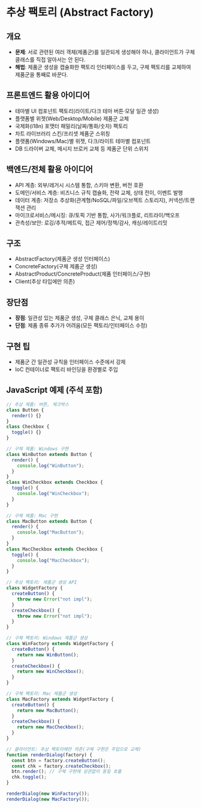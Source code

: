 # 추상 팩토리 (Abstract Factory)

## 개요

- **문제**: 서로 관련된 여러 객체(제품군)를 일관되게 생성해야 하나, 클라이언트가 구체 클래스를 직접 알아서는 안 된다.
- **해법**: 제품군 생성을 캡슐화한 팩토리 인터페이스를 두고, 구체 팩토리를 교체하여 제품군을 통째로 바꾼다.

## 프론트엔드 활용 아이디어

- 테마별 UI 컴포넌트 팩토리(라이트/다크 테마 버튼·모달 일관 생성)
- 플랫폼별 위젯(Web/Desktop/Mobile) 제품군 교체
- 국제화(i18n) 포맷터 패밀리(날짜/통화/숫자) 팩토리
- 차트 라이브러리 스킨/프리셋 제품군 스위칭
- 플랫폼(Windows/Mac)별 위젯, 다크/라이트 테마별 컴포넌트
- DB 드라이버 교체, 메시지 브로커 교체 등 제품군 단위 스위치


## 백엔드/전체 활용 아이디어
- API 계층: 외부/레거시 시스템 통합, 스키마 변환, 버전 호환
- 도메인/서비스 계층: 비즈니스 규칙 캡슐화, 전략 교체, 상태 전이, 이벤트 발행
- 데이터 계층: 저장소 추상화(관계형/NoSQL/파일/오브젝트 스토리지), 커넥션/트랜잭션 관리
- 마이크로서비스/메시징: 큐/토픽 기반 통합, 사가/워크플로, 리트라이/백오프
- 관측성/보안: 로깅/추적/메트릭, 접근 제어/정책/감사, 캐싱/레이트리밋
## 구조

- AbstractFactory(제품군 생성 인터페이스)
- ConcreteFactory(구체 제품군 생성)
- AbstractProduct/ConcreteProduct(제품 인터페이스/구현)
- Client(추상 타입에만 의존)

## 장단점

- **장점**: 일관성 있는 제품군 생성, 구체 클래스 은닉, 교체 용이
- **단점**: 제품 종류 추가가 어려움(모든 팩토리/인터페이스 수정)

## 구현 팁

- 제품군 간 일관성 규칙을 인터페이스 수준에서 강제
- IoC 컨테이너로 팩토리 바인딩을 환경별로 주입

## JavaScript 예제 (주석 포함)

```javascript
// 추상 제품: 버튼, 체크박스
class Button {
  render() {}
}
class Checkbox {
  toggle() {}
}

// 구체 제품: Windows 구현
class WinButton extends Button {
  render() {
    console.log("WinButton");
  }
}
class WinCheckbox extends Checkbox {
  toggle() {
    console.log("WinCheckbox");
  }
}

// 구체 제품: Mac 구현
class MacButton extends Button {
  render() {
    console.log("MacButton");
  }
}
class MacCheckbox extends Checkbox {
  toggle() {
    console.log("MacCheckbox");
  }
}

// 추상 팩토리: 제품군 생성 API
class WidgetFactory {
  createButton() {
    throw new Error("not impl");
  }
  createCheckbox() {
    throw new Error("not impl");
  }
}

// 구체 팩토리: Windows 제품군 생성
class WinFactory extends WidgetFactory {
  createButton() {
    return new WinButton();
  }
  createCheckbox() {
    return new WinCheckbox();
  }
}

// 구체 팩토리: Mac 제품군 생성
class MacFactory extends WidgetFactory {
  createButton() {
    return new MacButton();
  }
  createCheckbox() {
    return new MacCheckbox();
  }
}

// 클라이언트: 추상 팩토리에만 의존(구체 구현은 주입으로 교체)
function renderDialog(factory) {
  const btn = factory.createButton();
  const chk = factory.createCheckbox();
  btn.render(); // 구체 구현에 상관없이 동일 호출
  chk.toggle();
}

renderDialog(new WinFactory());
renderDialog(new MacFactory());
```
